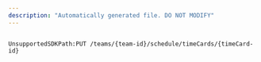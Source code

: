 ```yaml
---
description: "Automatically generated file. DO NOT MODIFY"
---
```


```powershellv2

UnsupportedSDKPath:PUT /teams/{team-id}/schedule/timeCards/{timeCard-id}

```